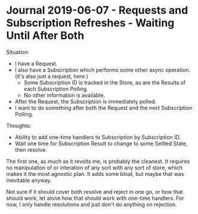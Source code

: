 Journal 2019-06-07 - Requests and Subscription Refreshes - Waiting Until After Both
========

Situation:

- I have a Request.
- I also have a Subscription which performs some other async operation. (it's also just a request, here.)
    - Some Subscription ID is tracked in the Store, as are the Results of each Subscription Polling.
    - No other information is available.
- After the Request, the Subscription is immediately polled.
- I want to do something after both the Request and the next Subscription Polling.

Thoughts:

- Ability to add one-time handlers to Subscription by Subscription ID.
- Wait one time for Subscription Result to change to some Setlled State, then resolve.

The first one, as much as it revolts me, is probably the cleanest.  It requires no manipulation of or interation of any sort with any sort of store, which makes it the most agnostic plan.  It adds some bloat, but maybe that was inevitable anyway.

Not sure if it should cover both resolve and reject in one go, or how that should work, let alone how that should work with one-time handlers.  For now, I only handle resolutions and just don't do anything on rejection.
